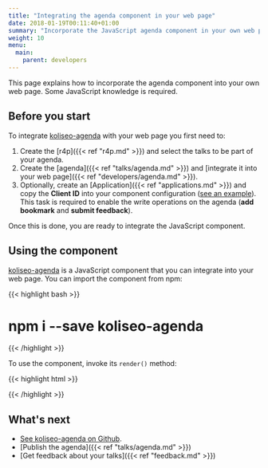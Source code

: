 ```yaml
---
title: "Integrating the agenda component in your web page"
date: 2018-01-19T00:11:40+01:00
summary: "Incorporate the JavaScript agenda component in your own web page."
weight: 10
menu:
  main:
    parent: developers
---
```


This page explains how to incorporate the agenda component into your own web page. Some JavaScript knowledge is required.

## Before you start 

To integrate [koliseo-agenda](https://github.com/koliseoapi/koliseo-agenda) with your web page you first need to:

1. Create the [r4p]({{< ref "r4p.md" >}}) and select the talks to be part of your agenda.
2. Create the [agenda]({{< ref "talks/agenda.md" >}}) and [integrate it into your web page]({{< ref "developers/agenda.md" >}}).
3. Optionally, create an [Application]({{< ref "applications.md" >}}) and copy the **Client ID** into your component configuration ([see an example](https://github.com/koliseoapi/koliseo-agenda/#usage)). This task is required to enable the write operations on the agenda (**add bookmark** and **submit feedback**).

Once this is done, you are ready to integrate the JavaScript component.

## Using the component

[koliseo-agenda](https://github.com/koliseoapi/koliseo-agenda) is a JavaScript component that you can integrate into your web page. You can import the component from npm:

{{< highlight bash >}}
# npm i --save koliseo-agenda
{{< /highlight >}}

To use the component, invoke its `render()` method:

{{< highlight html >}}
<div class="ka"></div>
<script src="koliseo-agenda.js" defer></script>
<script defer>
  Koliseo.agenda.render({
    element: document.querySelector('.ka'),
    c4pUrl: 'https://www.koliseo.com/<your c4p URL>',
    oauthClientId: '<Your Koliseo App Client ID>'
  });
</script>
{{< /highlight >}}

## What's next

* [See koliseo-agenda on Github](https://github.com/koliseoapi/koliseo-agenda).
* [Publish the agenda]({{< ref "talks/agenda.md" >}})
* [Get feedback about your talks]({{< ref "feedback.md" >}})